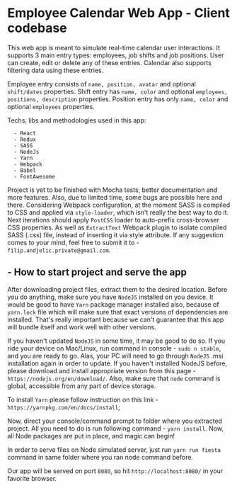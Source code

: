 # Employee Calendar Web App - Client codebase

This web app is meant to simulate real-time calendar user interactions. It supports 3 main entry types: employees, job shifts and job positions.
User can create, edit or delete any of these entries. Calendar also supports filtering data using these entries. 

Employee entry consists of `name, position, avatar` and optional `shift/dates` properties.
Shift entry has `name, color` and optional `employees, positions, description` properties.
Position entry has only `name, color` and optional `employees` properties.

Techs, libs and methodologies used in this app: 

      - React 
      - Redux
      - SASS
      - NodeJs
      - Yarn
      - Webpack
      - Babel
      - FontAwesome
      
Project is yet to be finished with Mocha tests, better documentation and more features. Also, due to limited time, some bugs are possible here and there.
Considering Webpack configuration, at the moment SASS is compiled to CSS and applied via `style-loader`, which isn't really the best way to do it. 
Next iterations should apply `PostCSS` loader to auto-prefix cross-browser CSS properties. As well as `ExtractText` Webpack plugin to isolate compiled SASS (.css) file, 
instead of inserting it via style attribute. If any suggestion comes to your mind, feel free to submit it to - `filip.andjelic.private@gmail.com`.

## - How to start project and serve the app

After downloading project files, extract them to the desired location. Before you do anything, make sure you have `NodeJS` installed on you device. 
It would be good to have `Yarn` package manager installed also, because of `yarn.lock` file which will make sure that exact versions of dependencies are installed.
That's really important because we can't guarantee that this app will bundle itself and work well with other versions.  

If you haven't updated `NodeJS` in some time, it may be good to do so. If you ride your device on Mac/Linux, run command in console - `sudo n stable`, and you are ready to go. 
Alas, your PC will need to go through `NodeJS` .msi installation again in order to update. 
If you haven't installed NodeJS before, please download and install appropriate version from this page - `https://nodejs.org/en/download/`. Also, make sure that `node` command is global, accessible from any part of device storage.

To install `Yarn` please follow instruction on this link - `https://yarnpkg.com/en/docs/install`;

Now, direct your console/command prompt to folder where you extracted project. All you need to do is run following command - `yarn install`. Now, all Node packages are put in place, and magic can begin!

In order to serve files on Node simulated server, just run `yarn run fiesta` command in same folder where you ran node command before. 

Our app will be served on port `8080`, so hit `http://localhost:8080/` in your favorite browser.